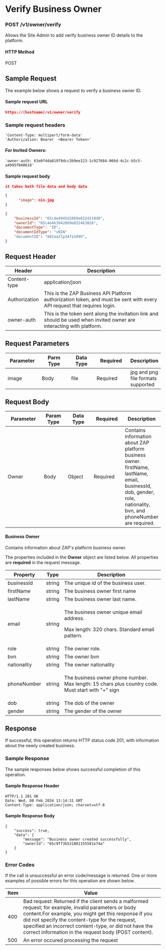 # Verify Business Owner

### POST /v1/owner/verify <a href="#top" id="top"></a>

Allows the Site Admin to add verify business  owner ID details to the platform.

#### HTTP Method <a href="#top" id="top"></a>

POST

## Sample Request <a href="#samplerequest" id="samplerequest"></a>

The example below shows a request to verify a business owner ID.

#### **Sample request** URL <a href="#top" id="top"></a>

```json
https://{hostname}/v1/owner/verify
```

### **Sample request headers** <a href="#top" id="top"></a>

```
'Content-Type: multipart/form-data'
'Authorization: Bearer  <Bearer Token>'
```

#### For Invited Owners: <a href="#top" id="top"></a>

```
'owner-auth: 63e0f4da81979dcc3b9ee123-1c927684-066d-4c2c-b5c5-a4995f040618'
```

#### **Sample request body** <a href="#top" id="top"></a>

```json
it takes both file data and body data

{
      "image": nin.jpg
}

{
    "businessId": "65c4e4945d2869e8324210d8",
    "ownerId": "65c4e4k3942869e8324k3028",
    "documentType": "ID",
    "documentIdType": "vNIN"
    "documentID": "882aa2lp34fa1099",
}
```

## Request Header <a href="#samplerequest" id="samplerequest"></a>

| Header        | Description                                                                                                             |
| ------------- | ----------------------------------------------------------------------------------------------------------------------- |
| Content-type  | application/json                                                                                                        |
| Authorization | This is the ZAP Business API Platform authorization token, and must be sent with every API request that requires login. |
| owner-auth    | This is the token sent along the invitation link and should be used when invited owner are interacting with platform.   |

## Request Parameters <a href="#samplerequest" id="samplerequest"></a>

<table><thead><tr><th width="99">Parameter</th><th width="91">Parm Type</th><th width="75">Data Type</th><th width="101">Required</th><th>Description</th></tr></thead><tbody><tr><td>image</td><td>Body</td><td>file</td><td>Required</td><td> jpg and png file formats supported</td></tr></tbody></table>

## Request Body <a href="#samplerequest" id="samplerequest"></a>

<table><thead><tr><th width="122">Parameter</th><th width="73">Param Type</th><th width="86">Data Type</th><th width="100">Required</th><th>Description</th></tr></thead><tbody><tr><td>Owner</td><td>Body</td><td>Object</td><td>Required</td><td>Contains information about ZAP platform business owner. firstName, lastName, email, businessId, dob, gender, role, nationality, bvn,  and phoneNumber are required.</td></tr></tbody></table>

#### Business Owner

Contains information about ZAP's platform business owner.

The properties included in the **Owner** object are listed below. All properties are **required** in the request message.

| Property    | Type   | Description                                                                                                    |
| ----------- | ------ | -------------------------------------------------------------------------------------------------------------- |
| businessId  | string | The unique id of the business user.                                                                            |
| firstName   | string | The business owner first name                                                                                  |
| lastName    | string | The business owner last name.                                                                                  |
| email       | string | <p>The business owner unique email address.</p><p>Max length: 320 chars. Standard email pattern.</p>           |
| role        | string | The owner role.                                                                                                |
| bvn         | string | The owner bvn                                                                                                  |
| nationality | string | The owner nationality                                                                                          |
| phoneNumber | string | <p>The business owner phone number.<br>Max length: 15 chars plus country code.<br>Must start with "+" sign</p> |
| dob         | string | The dob of the  owner                                                                                          |
| gender      | string | The gender of the owner                                                                                        |

## Response <a href="#samplerequest" id="samplerequest"></a>

If successful, this operation returns HTTP status code 201, with information about the newly created business.

### Sample Response <a href="#samplerequest" id="samplerequest"></a>

The sample responses below shows successful completion of this operation.

#### **Sample** Response Header <a href="#top" id="top"></a>

```
HTTP/1.1 201 OK
Date: Wed, 08 Feb 2024 13:14:31 GMT
Content-Type: application/json; charset=utf-8
```

#### **Sample** Response Body <a href="#top" id="top"></a>

```
{
    "success": true,
    "data": {
        "message": "Business owner created successfully",
        "ownerId": "65c9ff3b531881155581o74a"
    }
}
```

### Error Codes <a href="#samplerequest" id="samplerequest"></a>

If the call is unsuccessful an error code/message is returned. One or more examples of possible errors for this operation are shown below.

| Item | Value                                                                                                                                                                                                                                                                                                                             |
| ---- | --------------------------------------------------------------------------------------------------------------------------------------------------------------------------------------------------------------------------------------------------------------------------------------------------------------------------------- |
| 400  | Bad request: Returned if the client sends a malformed request; for example, invalid parameters or body content.For example, you might get this response if you did not specify the content-type for the request, specified an incorrect content-type, or did not have the correct information in the request body (POST content). |
| 500  | An error occured processing the request                                                                                                                                                                                                                                                                                           |
